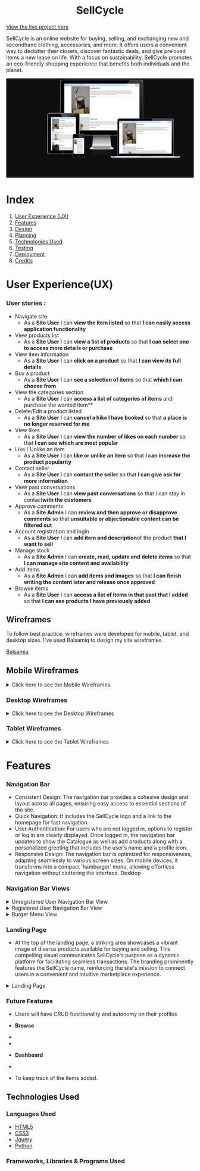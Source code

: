 <h1 align="center">SellCycle</h1>


[View the live project here](https://sell-app-cycle-f7894996863d.herokuapp.com/)


SellCycle is an online website for buying, selling, and exchanging new and secondhand clothing, accessories, and more. 
It offers users a convenient way to declutter their closets, discover fantastic deals, and give preloved items a new lease on life. With a focus on sustainability, SellCycle promotes an eco-friendly shopping experience that benefits both individuals and the planet.


![](static/images/Screenshot4.png)



# Index

1. [User Experience (UX)](#user-experience-ux)
2. [Features](#features)
3. [Design](#design)
4. [Planning](#planning)
5. [Technologies Used](#technologies-used)
6. [Testing](#testing)
7. [Deployment](#deployment)
8. [Credits](#credits)

# User Experience(UX)

 ### User stories :

*  Navigate site
   - As a **Site User** I can **view the item listed** so that **I can easily access application functionality**
*  View products list
   - As a **Site User** I can **view a list of products** so that **I can select one to access more details or purchase**
*  View item information
   - As a **Site User** I can **click on a product** so that **I can view its full details**
*  Buy a product
   - As a **Site User** I can **see a selection of items** so that **which I can choose from**
*  View the categories section
   - As a **Site User** I can **access a list of categories of items** and purchase the wanted item**
*  Delete/Edit a product listed
   - As a **Site User** I can **cancel a hike I have booked** so that **a place is no longer reserved for me**
*  View likes
   - As a **Site User** I can **view the number of likes on each number** so that **I can see which are most popular**
*  Like / Unlike an item
   - As a **Site User** I can **like or unlike an item** so that **I can increase the product popularity**
*  Contact seller
   - As a **Site User** I can **contact the seller** so that **I can give ask for more information**
*  View past conversations
   - As a **Site User** I can **view past conversations** so that I can stay in contact**with the customers**
*  Approve comments
   - As a **Site Admin** I can **review and then approve or disapprove comments** so that **unsuitable or objectionable content can be filtered out**
*  Account registration and login
   - As a **Site User** I can **add item and description**of the product  **that I want to sell**
*  Manage stock
   - As a **Site Admin** I can **create, read, update and delete items** so that **I can manage site content and  availability**
*  Add items 
   - As a **Site Admin** I can **add items and images** so that **I can finish writing the content later and release once approved**
* Browse items
  - As a **Site User** I can **access a list of items in that past that I added** so that **I can see products I have previously added**



## Wireframes

To follow best practice, wireframes were developed for mobile, tablet, and desktop sizes.
I've used Balsamiq to design my site wireframes.

[Balsamiq](https://balsamiq.com/wireframes) 
  
## Mobile Wireframes

<details>

<summary>
Click here to see the Mobile Wireframes
</summary>

</details>


### Desktop Wireframes

<details>

<summary>
Click here to see the Desktop Wireframes
</summary>

</details>

### Tablet Wireframes

<details>

<summary>
Click here to see the Tablet Wireframes
</summary>
</details>


#  Features


### Navigation Bar

 - Consistent Design: The navigation bar provides a cohesive design and layout across all pages, ensuring easy access to essential sections of the site.
 - Quick Navigation: It includes the SellCycle logo and a link to the homepage for fast navigation.
 - User Authentication: For users who are not logged in, options to register or log in are clearly displayed. Once logged in, the navigation bar updates to show the 
   Catalogue as well as add products along with a personalized greeting that includes the user’s name and a profile icon.
 - Responsive Design: The navigation bar is optimized for responsiveness, adapting seamlessly to various screen sizes. On mobile devices, it transforms into a compact      'hamburger' menu, allowing effortless navigation without cluttering the interface.
  Desktop

### Navigation Bar Views

<details>
<summary>Unregistered User Navigation Bar View</summary>
<img src="static/images/navbar-login.png" alt="Unregistered User Navigation Bar" width="600">
</details>

<details>
<summary>Registered User Navigation Bar View</summary>
<img src="static/images/logout-navbar.png" alt="Registered User Navigation Bar" width="600">
</details>

<details>
<summary>Burger Menu View</summary>
<img src="static/images/mobile-navbar.png" alt="Burger Menu View" width="600">
</details>

### Landing Page
- At the top of the landing page, a striking area showcases a vibrant image of diverse products available for buying and selling. This compelling visual communicates SellCycle's purpose as a dynamic platform for facilitating seamless transactions. The branding prominently features the SellCycle name, reinforcing the site's mission to connect users in a convenient and intuitive marketplace experience.

<details>
<summary>Landing Page</summary>
<img src="static/images/login.png" alt="landing page" width="700">
</details>






### Future Features

 
 - Users will have CRUD functionality and autonomy on their profiles





- **Browse**

 -
 -

- **Dashboard**
 - 
 - To keep track of the items added.

## Technologies Used

### Languages Used

-   [HTML5](https://en.wikipedia.org/wiki/HTML5)
-   [CSS3](https://en.wikipedia.org/wiki/Cascading_Style_Sheets)
-   [Jquery](https://jquery.com/)
-   [Python](https://www.python.org/)

### Frameworks, Libraries & Programs Used










